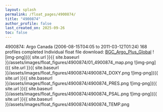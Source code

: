 ```yaml
---
layout: splash
permalink: /float_pages/4900874/
title: "4900874"
author_profile: false
last_created_on: 2025-09-26
toc: false
---
```

 
4900874: Argo Canada (2006-08-15T04:05 to 2011-03-12T01:24)
168 profiles completed
Individual float file download: [BGC_Argo_Plus_Global](https://ftp.soest.hawaii.edu/bgc_argo_plus/Individual_Floats/outliers_removed/4900874_Sprof_processed.nc)
![img-png]({{ site.url }}{{ site.baseurl }}/assets/images/float_figures/4900874/01_4900874_map.png
![img-png]({{ site.url }}{{ site.baseurl }}/assets/images/float_figures/4900874/4900874_DOXY.png
![img-png]({{ site.url }}{{ site.baseurl }}/assets/images/float_figures/4900874/4900874_PRES.png
![img-png]({{ site.url }}{{ site.baseurl }}/assets/images/float_figures/4900874/4900874_PSAL.png
![img-png]({{ site.url }}{{ site.baseurl }}/assets/images/float_figures/4900874/4900874_TEMP.png
